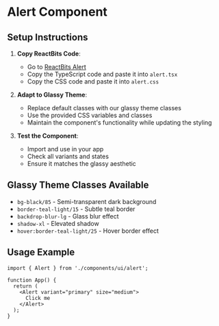 # Alert Component

## Setup Instructions

1. **Copy ReactBits Code**: 
   - Go to [ReactBits Alert](https://reactbits.dev/components/alert)
   - Copy the TypeScript code and paste it into `alert.tsx`
   - Copy the CSS code and paste it into `alert.css`

2. **Adapt to Glassy Theme**:
   - Replace default classes with our glassy theme classes
   - Use the provided CSS variables and classes
   - Maintain the component's functionality while updating the styling

3. **Test the Component**:
   - Import and use in your app
   - Check all variants and states
   - Ensure it matches the glassy aesthetic

## Glassy Theme Classes Available

- `bg-black/85` - Semi-transparent dark background
- `border-teal-light/15` - Subtle teal border
- `backdrop-blur-lg` - Glass blur effect
- `shadow-xl` - Elevated shadow
- `hover:border-teal-light/25` - Hover border effect

## Usage Example

```tsx
import { Alert } from './components/ui/alert';

function App() {
  return (
    <Alert variant="primary" size="medium">
      Click me
    </Alert>
  );
}
```
